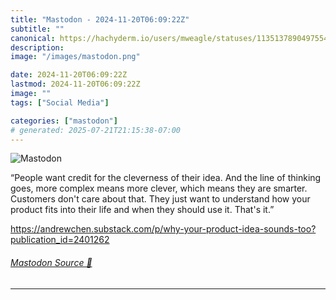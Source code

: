 ```yaml
---
title: "Mastodon - 2024-11-20T06:09:22Z"
subtitle: ""
canonical: https://hachyderm.io/users/mweagle/statuses/113513789049755438
description:
image: "/images/mastodon.png"

date: 2024-11-20T06:09:22Z
lastmod: 2024-11-20T06:09:22Z
image: ""
tags: ["Social Media"]

categories: ["mastodon"]
# generated: 2025-07-21T21:15:38-07:00
---
```

![Mastodon](/images/mastodon.png)

<p>“People want credit for the cleverness of their idea. And the line of thinking goes, more complex means more clever, which means they are smarter. Customers don&#39;t care about that. They just want to understand how your product fits into their life and when they should use it. That&#39;s it.”</p><p><a href="https://andrewchen.substack.com/p/why-your-product-idea-sounds-too?publication_id=2401262" target="_blank" rel="nofollow noopener noreferrer" translate="no"><span class="invisible">https://</span><span class="ellipsis">andrewchen.substack.com/p/why-</span><span class="invisible">your-product-idea-sounds-too?publication_id=2401262</span></a></p>


###### [Mastodon Source 🐘](https://hachyderm.io/@mweagle/113513789049755438)

___
